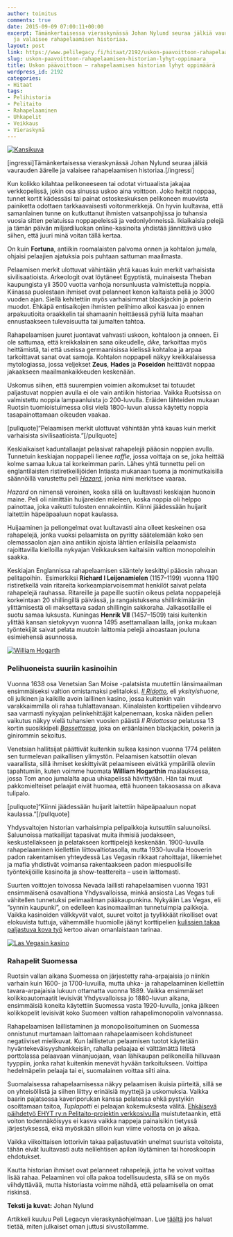 ```yaml
---
author: toimitus
comments: true
date: 2015-09-09 07:00:11+00:00
excerpt: Tämänkertaisessa vieraskynässä Johan Nylund seuraa jälkiä vaurauden äärelle
  ja valaisee rahapelaamisen historiaa.
layout: post
link: https://www.pelilegacy.fi/hitaat/2192/uskon-paavoittoon-rahapelaamisen-historian-lyhyt-oppimaara
slug: uskon-paavoittoon-rahapelaamisen-historian-lyhyt-oppimaara
title: Uskon päävoittoon – rahapelaamisen historian lyhyt oppimäärä
wordpress_id: 2192
categories:
- Hitaat
tags:
- Pelihistoria
- Pelitaito
- Rahapelaaminen
- Uhkapelit
- Veikkaus
- Vieraskynä
---
```


[![Kansikuva](http://www.pelilegacy.fi/wp-content/uploads/2015/09/aleatoriedade.jpg)](http://www.pelilegacy.fi/wp-content/uploads/2015/09/aleatoriedade.jpg)

[ingressi]Tämänkertaisessa vieraskynässä Johan Nylund seuraa jälkiä vaurauden äärelle ja valaisee rahapelaamisen historiaa.[/ingressi]

Kun kolikko kilahtaa pelikoneeseen tai odotat virtuaalista jakajaa verkkopelissä, jokin osa sinussa uskoo aina voittoon. Joko heität noppaa, tunnet kortit kädessäsi tai painat ostoskeskuksen pelikoneen muovista painiketta odottaen tarkkaavaisesti voitonmerkkejä. On hyvin luultavaa, että samanlainen tunne on kutkuttanut ihmisten vatsanpohjissa jo tuhansia vuosia sitten pelatuissa noppapeleissä ja vedonlyönneissä. Ikiaikaisia pelejä ja tämän päivän miljardiluokan online-kasinoita yhdistää jännittävä usko siihen, että juuri minä voitan tällä kertaa.

On kuin **Fortuna**, antiikin roomalaisten palvoma onnen ja kohtalon jumala, ohjaisi pelaajien ajatuksia pois puhtaan sattuman maailmasta.

Pelaamisen merkit ulottuvat vähintään yhtä kauas kuin merkit varhaisista sivilisaatioista. Arkeologit ovat löytäneet Egyptistä, muinaisesta Theban kaupungista yli 3500 vuotta vanhoja norsunluusta valmistettuja noppia. Kiinassa puolestaan ihmiset ovat pelanneet kenon kaltaista peliä jo 3000 vuoden ajan. Siellä kehitettiin myös varhaisimmat blackjackin ja pokerin muodot. Ehkäpä entisaikojen ihmisten pelihimo alkoi kasvaa jo ennen arpakuutioita oraakkelin tai shamaanin heittäessä pyhiä luita maahan ennustaakseen tulevaisuutta tai jumalten tahtoa.

Rahapelaamisen juuret juontavat vahvasti uskoon, kohtaloon ja onneen. Ei ole sattumaa, että kreikkalainen sana oikeudelle, _dike_, tarkoittaa myös heittämistä, tai että useissa germaanisissa kielissä kohtaloa ja arpaa tarkoittavat sanat ovat samoja. Kohtalon noppapeli näkyy kreikkalaisessa mytologiassa, jossa veljekset **Zeus**, **Hades** ja **Poseidon** heittävät noppaa jakaakseen maailmankaikkeuden keskenään.

Uskomus siihen, että suurempien voimien aikomukset tai totuudet paljastuvat noppien avulla ei ole vain antiikin historiaa. Vaikka Ruotsissa on valmistettu noppia lampaanluista jo 200-luvulla. Eräiden lähteiden mukaan Ruotsin tuomioistuimessa olisi vielä 1800-luvun alussa käytetty noppia tasapainottamaan oikeuden vaakaa.

[pullquote]“Pelaamisen merkit ulottuvat vähintään yhtä kauas kuin merkit varhaisista sivilisaatioista.”[/pullquote]

Keskiaikaiset kaduntallaajat pelasivat rahapelejä pääosin noppien avulla. Tunnetuin keskiajan noppapeli lienee _raffle_, jossa voittaja on se, joka heittää kolme samaa lukua tai korkeimman parin. Lähes yhtä tunnettu peli on englantilaisten ristiretkeilijöiden Intiasta mukanaan tuoma ja monimutkaisilla säännöillä varustettu peli [_Hazard_](https://en.wikipedia.org/wiki/Hazard_(game)), jonka nimi merkitsee vaaraa.

_Hazard_ on nimensä veroinen, koska sillä on luultavasti keskiajan huonoin maine. Peli oli nimittäin huijareiden mieleen, koska noppia oli helppo painottaa, joka vaikutti tulosten ennakointiin. Kiinni jäädessään huijarit laitettiin häpeäpaaluun nopat kaulassa.

Huijaaminen ja peliongelmat ovat luultavasti aina olleet keskeinen osa rahapelejä, jonka vuoksi pelaamista on pyritty säätelemään koko sen olemassaolon ajan aina antiikin ajoista lähtien erilaisilla pelaamista rajoittavilla kielloilla nykyajan Veikkauksen kaltaisiin valtion monopoleihin saakka.

Keskiajan Englannissa rahapelaamisen sääntely keskittyi pääosin rahvaan pelitapoihin.  Esimerkiksi **Richard I Leijonamielen** (1157–1199) vuonna 1190 ristiretkellä vain ritareita korkeampiarvoisemmat henkilöt saivat pelata rahapelejä rauhassa. Ritareille ja papeille suotiin oikeus pelata noppapelejä korkeintaan 20 shillingillä päivässä, ja rangaistuksena shillinkimäärän ylittämisestä oli maksettava sadan shillingin sakkoraha. Jalkasotilaille ei suotu samaa luksusta. Kuningas **Henrik VII** (1457–1509) taisi kuitenkin ylittää kansan sietokyvyn vuonna 1495 asettamallaan lailla, jonka mukaan työntekijät saivat pelata muutoin laittomia pelejä ainoastaan jouluna esimiehensä asunnossa.

[![William Hogarth](http://www.pelilegacy.fi/wp-content/uploads/2015/09/william_hogarth.jpg)](http://www.pelilegacy.fi/wp-content/uploads/2015/09/william_hogarth.jpg)



### Pelihuoneista suuriin kasinoihin



Vuonna 1638 osa Venetsian San Moise -palatsista muutettiin länsimaailman ensimmäiseksi valtion omistamaksi pelitaloksi. _[Il Ridotto](https://en.wikipedia.org/wiki/Ridotto),_ eli _yksityishuone,_ oli julkinen ja kaikille avoin laillinen kasino, jossa kuitenkin vain varakkaimmilla oli rahaa tuhlattavanaan. Kiinalaisten korttipelien viihdearvo saa varmasti nykyajan pelinkehittäjät kalpenemaan, koska näiden pelien vaikutus näkyy vielä tuhansien vuosien päästä _Il Ridottossa_ pelatussa 13 kortin suosikkipeli [_Bassettassa_](https://en.wikipedia.org/wiki/Basset_(card_game)), joka on eräänlainen blackjackin, pokerin ja ginirommin sekoitus.

Venetsian hallitsijat päättivät kuitenkin sulkea kasinon vuonna 1774 peläten sen turmelevan paikallisen ylimystön. Pelaamisen katsottiin olevan vaarallista, sillä ihmiset keskittyivät pelaamiseen eivätkä ympärillä oleviin tapahtumiin, kuten voimme huomata **William Hogarthin** maalauksessa, jossa Tom anoo jumalalta apua uhkapelissä hävittyään. Hän tai muut pakkomielteiset pelaajat eivät huomaa, että huoneen takaosassa on alkava tulipalo.

[pullquote]“Kiinni jäädessään huijarit laitettiin häpeäpaaluun nopat kaulassa.”[/pullquote]

Yhdysvaltojen historian varhaisimpia pelipaikkoja kutsuttiin saluunoiksi. Saluunoissa matkailijat tapasivat muita ihmisiä juodakseen, keskustellakseen ja pelatakseen korttipelejä keskenään. 1900-luvulla rahapelaaminen kiellettiin liittovaltiotasolla, mutta 1930-luvulla Hooverin padon rakentamisen yhteydessä Las Vegasin rikkaat rahoittajat, liikemiehet ja mafia yhdistivät voimansa rakentaakseen padon miespuolisille työntekijöille kasinoita ja show-teattereita – usein laittomasti.

Suurten voittojen toivossa Nevada laillisti rahapelaamisen vuonna 1931 ensimmäisenä osavaltiona Yhdysvalloissa, minkä ansiosta Las Vegas tuli vähitellen tunnetuksi pelimaailman pääkaupunkina. Nykyään Las Vegas, eli ”synnin kaupunki”, on edelleen kasinomaailman tunnetuimpia paikkoja. Vaikka kasinoiden välkkyvät valot, suuret voitot ja tyylikkäät rikolliset ovat elokuvista tuttuja, vähemmälle huomiolle jäänyt korttipelien [kulissien takaa paljastuva kova työ](https://fi.unibet.com/hub/vegas-casino-krupieeri/) kertoo aivan omanlaistaan tarinaa.

[![Las Vegasin kasino](http://www.pelilegacy.fi/wp-content/uploads/2015/09/mgm_grand_hotel.jpg)](http://www.pelilegacy.fi/wp-content/uploads/2015/09/mgm_grand_hotel.jpg)



### Rahapelit Suomessa



Ruotsin vallan aikana Suomessa on järjestetty raha-arpajaisia jo niinkin varhain kuin 1600- ja 1700-luvuilla, mutta uhka- ja rahapelaaminen kiellettiin tavara-arpajaisia lukuun ottamatta vuonna 1889. Vaikka ensimmäiset kolikkoautomaatit levisivät Yhdysvalloissa jo 1880-luvun aikana, ensimmäisiä koneita käytettiin Suomessa vasta 1920-luvulla, jonka jälkeen kolikkopelit levisivät koko Suomeen valtion rahapelimonopolin valvonnassa.

Rahapelaamisen laillistaminen ja monopolisoituminen on Suomessa onnistunut murtamaan laittomaan rahapelaamiseen kohdistuneet negatiiviset mielikuvat. Kun laillistetun pelaamisen tuotot käytetään hyväntekeväisyyshankkeisiin, rahalla pelaajaa ei välttämättä liitetä porttolassa pelaavaan viinanjuojaan, vaan lähikaupan pelikoneilla hilluvaan tyyppiin, jonka rahat kuitenkin menevät hyvään tarkoitukseen. Voittipa hedelmäpelin pelaaja tai ei, suomalainen voittaa silti aina.

Suomalaisessa rahapelaamisessa näkyy pelaamisen ikuisia piirteitä, sillä se on yhteisöllistä ja siihen liittyy erinäisiä myyttejä ja uskomuksia. Vaikka baarin pajatsossa kaveriporukan kanssa pelatessa ehkä pystyikin osoittamaan taitoa, _Tuplapotti_ ei pelaajan kokemuksesta välitä. [Ehkäisevä päihdetyö EHYT ry:n Pelitaito-projektin verkkosivuilla](http://pelitaito.fi/) muistutetaankin, että voiton todennäköisyys ei kasva vaikka nappeja painaisikin tietyssä järjestyksessä, eikä myöskään silloin kun viime voitosta on jo aikaa.

Vaikka viikoittaisen lottorivin takaa paljastuvatkin unelmat suurista voitoista, tähän eivät luultavasti auta nelilehtisen apilan löytäminen tai horoskoopin ehdotukset.

Kautta historian ihmiset ovat pelanneet rahapelejä, jotta he voivat voittaa lisää rahaa. Pelaaminen voi olla pakoa todellisuudesta, sillä se on myös viihdyttävää, mutta historiasta voimme nähdä, että pelaamisella on omat riskinsä.

**Teksti ja kuvat:** Johan Nylund



Artikkeli kuuluu Peli Legacyn vieraskynäohjelmaan. Lue [täältä](http://www.pelilegacy.fi/kirjoita) jos haluat tietää, miten julkaiset oman juttusi sivustollamme.
